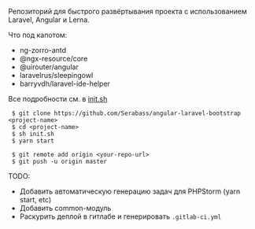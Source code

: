 Репозиторий для быстрого развёртывания проекта с использованием Laravel, Angular и Lerna.

Что под капотом:
 * ng-zorro-antd
 * @ngx-resource/core
 * @uirouter/angular
 * laravelrus/sleepingowl
 * barryvdh/laravel-ide-helper

Все подробности см. в [init.sh](/init.sh)

```
 $ git clone https://github.com/Serabass/angular-laravel-bootstrap <project-name>
 $ cd <project-name>
 $ sh init.sh
 $ yarn start
 
 $ git remote add origin <your-repo-url>
 $ git push -u origin master
```

TODO:
* Добавить автоматическую генерацию задач для PHPStorm (yarn start, etc)
* Добавить common-модуль
* Раскурить деплой в гитлабе и генерировать `.gitlab-ci.yml`
